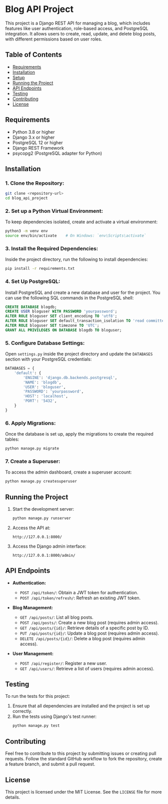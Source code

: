 
# Blog API Project

This project is a Django REST API for managing a blog, which includes features like user authentication, role-based access, and PostgreSQL integration. It allows users to create, read, update, and delete blog posts, with different permissions based on user roles.

## Table of Contents
- [Requirements](#requirements)
- [Installation](#installation)
- [Setup](#setup)
- [Running the Project](#running-the-project)
- [API Endpoints](#api-endpoints)
- [Testing](#testing)
- [Contributing](#contributing)
- [License](#license)

## Requirements
- Python 3.8 or higher
- Django 3.x or higher
- PostgreSQL 12 or higher
- Django REST Framework
- psycopg2 (PostgreSQL adapter for Python)

## Installation

### 1. Clone the Repository:
   ```bash
   git clone <repository-url>
   cd blog_api_project
   ```

### 2. Set up a Python Virtual Environment:
   To keep dependencies isolated, create and activate a virtual environment:
   ```bash
   python3 -m venv env
   source env/bin/activate    # On Windows: `env\Scripts\activate`
   ```

### 3. Install the Required Dependencies:
   Inside the project directory, run the following to install dependencies:
   ```bash
   pip install -r requirements.txt
   ```

### 4. Set Up PostgreSQL:
   Install PostgreSQL and create a new database and user for the project. You can use the following SQL commands in the PostgreSQL shell:
   ```sql
   CREATE DATABASE blogdb;
   CREATE USER bloguser WITH PASSWORD 'yourpassword';
   ALTER ROLE bloguser SET client_encoding TO 'utf8';
   ALTER ROLE bloguser SET default_transaction_isolation TO 'read committed';
   ALTER ROLE bloguser SET timezone TO 'UTC';
   GRANT ALL PRIVILEGES ON DATABASE blogdb TO bloguser;
   ```

### 5. Configure Database Settings:
   Open `settings.py` inside the project directory and update the `DATABASES` section with your PostgreSQL credentials:
   ```python
   DATABASES = {
       'default': {
           'ENGINE': 'django.db.backends.postgresql',
           'NAME': 'blogdb',
           'USER': 'bloguser',
           'PASSWORD': 'yourpassword',
           'HOST': 'localhost',
           'PORT': '5432',
       }
   }
   ```

### 6. Apply Migrations:
   Once the database is set up, apply the migrations to create the required tables:
   ```bash
   python manage.py migrate
   ```

### 7. Create a Superuser:
   To access the admin dashboard, create a superuser account:
   ```bash
   python manage.py createsuperuser
   ```

## Running the Project

1. Start the development server:
   ```bash
   python manage.py runserver
   ```

2. Access the API at:
   ```
   http://127.0.0.1:8000/
   ```

3. Access the Django admin interface:
   ```
   http://127.0.0.1:8000/admin/
   ```

## API Endpoints

- **Authentication:**
  - `POST /api/token/`: Obtain a JWT token for authentication.
  - `POST /api/token/refresh/`: Refresh an existing JWT token.

- **Blog Management:**
  - `GET /api/posts/`: List all blog posts.
  - `POST /api/posts/`: Create a new blog post (requires admin access).
  - `GET /api/posts/{id}/`: Retrieve details of a specific post by ID.
  - `PUT /api/posts/{id}/`: Update a blog post (requires admin access).
  - `DELETE /api/posts/{id}/`: Delete a blog post (requires admin access).

- **User Management:**
  - `POST /api/register/`: Register a new user.
  - `GET /api/users/`: Retrieve a list of users (requires admin access).

## Testing

To run the tests for this project:
1. Ensure that all dependencies are installed and the project is set up correctly.
2. Run the tests using Django's test runner:
   ```bash
   python manage.py test
   ```

## Contributing

Feel free to contribute to this project by submitting issues or creating pull requests. Follow the standard GitHub workflow to fork the repository, create a feature branch, and submit a pull request.

## License

This project is licensed under the MIT License. See the `LICENSE` file for more details.
